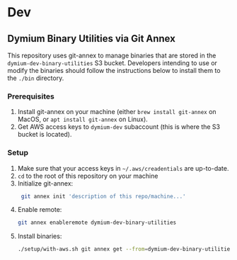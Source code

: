 # Dev

## Dymium Binary Utilities via Git Annex

This repository uses git-annex to manage binaries that are stored in the `dymium-dev-binary-utilities` S3 bucket. Developers intending to use or modify the binaries should follow the instructions below to install them to the `./bin` directory.

### Prerequisites
1. Install git-annex on your machine (either `brew install git-annex` on MacOS, or `apt install git-annex` on Linux).
2. Get AWS access keys to `dymium-dev` subaccount (this is where the S3 bucket is located).

### Setup
1. Make sure that your access keys in `~/.aws/creadentials` are up-to-date. 
2. `cd` to the root of this repository on your machine
3. Initialize git-annex: 
   ```bash
	git annex init 'description of this repo/machine...'
	```
4. Enable remote:
   ```bash
   git annex enableremote dymium-dev-binary-utilities
   ```
5. Install binaries:
   ```bash
   ./setup/with-aws.sh git annex get --from=dymium-dev-binary-utilities bin/
   ```
